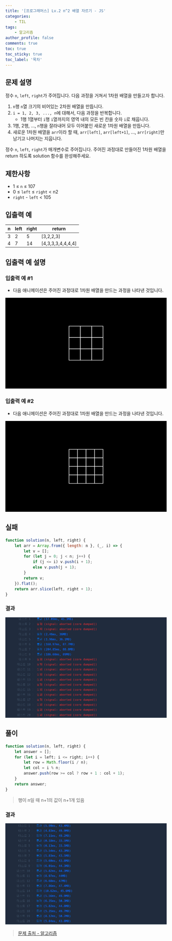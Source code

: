 ```yaml
---
title: '[프로그래머스] Lv.2 n^2 배열 자르기 - JS'
categories:
    - TIL
tags:
    - 알고리즘
author_profile: false
comments: true
toc: true
toc_sticky: true
toc_label: '목차'
---
```


## 문제 설명

정수 `n`, `left`, `right`가 주어집니다. 다음 과정을 거쳐서 1차원 배열을 만들고자 합니다.

1. `n`행 `n`열 크기의 비어있는 2차원 배열을 만듭니다.
2. `i = 1, 2, 3, ..., n`에 대해서, 다음 과정을 반복합니다.
    - 1행 1열부터 `i`행 `i`열까지의 영역 내의 모든 빈 칸을 숫자 `i`로 채웁니다.
3. 1행, 2행, ..., `n`행을 잘라내어 모두 이어붙인 새로운 1차원 배열을 만듭니다.
4. 새로운 1차원 배열을 `arr`이라 할 때, `arr[left]`, `arr[left+1]`, ..., `arr[right]`만 남기고 나머지는 지웁니다.

정수 `n`, `left`, `right`가 매개변수로 주어집니다. 주어진 과정대로 만들어진 1차원 배열을 return 하도록 solution 함수를 완성해주세요.

## 제한사항

-   1 ≤ `n` ≤ 107
-   0 ≤ `left` ≤ `right` < n2
-   `right` - `left` < 105

## 입출력 예

| n   | left | right | return            |
| --- | ---- | ----- | ----------------- |
| 3   | 2    | 5     | [3,2,2,3]         |
| 4   | 7    | 14    | [4,3,3,3,4,4,4,4] |

## 입출력 예 설명

### 입출력 예 #1

-   다음 애니메이션은 주어진 과정대로 1차원 배열을 만드는 과정을 나타낸 것입니다.

![desc1](/assets/images/2023/10/17/algorithm-98-desc1.gif)

### 입출력 예 #2

-   다음 애니메이션은 주어진 과정대로 1차원 배열을 만드는 과정을 나타낸 것입니다.

![desc2](/assets/images/2023/10/17/algorithm-98-desc2.gif)

## 실패

```javascript
function solution(n, left, right) {
    let arr = Array.from({ length: n }, (_, i) => {
        let v = [];
        for (let j = 0; j < n; j++) {
            if (j <= i) v.push(i + 1);
            else v.push(j + 1);
        }
        return v;
    }).flat();
    return arr.slice(left, right + 1);
}
```

### 결과

![result1](/assets/images/2023/10/17/algorithm-98-result1.png)

## 풀이

```javascript
function solution(n, left, right) {
    let answer = [];
    for (let i = left; i <= right; i++) {
        let row = Math.floor(i / n);
        let col = i % n;
        answer.push(row >= col ? row + 1 : col + 1);
    }
    return answer;
}
```

> 행이 n일 때 n+1의 값이 n+1개 있음

### 결과

![result2](/assets/images/2023/10/17/algorithm-98-result2.png)

> [문제 출처 - 알고리즘](https://school.programmers.co.kr/learn/courses/30/lessons/87390)
